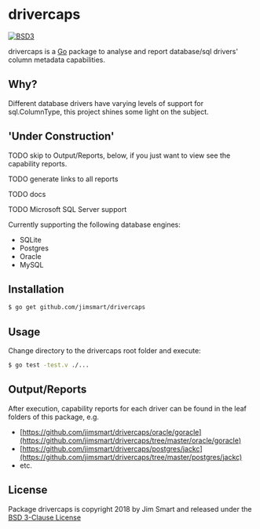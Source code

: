 # drivercaps

[![BSD3](https://img.shields.io/badge/license-BSD3-blue.svg?style=flat)](LICENSE.md)

drivercaps is a [Go](https://golang.org) package to analyse and report database/sql drivers' column metadata capabilities.


## Why?

Different database drivers have varying levels of support for sql.ColumnType, this project shines some light on the subject.


## 'Under Construction'

TODO skip to Output/Reports, below, if you just want to view see the capability reports.

TODO generate links to all reports

TODO docs

TODO Microsoft SQL Server support


Currently supporting the following database engines:

- SQLite
- Postgres
- Oracle
- MySQL


## Installation
```bash
$ go get github.com/jimsmart/drivercaps
```

## Usage

Change directory to the drivercaps root folder and execute:

```bash
$ go test -test.v ./...
```

## Output/Reports

After execution, capability reports for each driver can be found in the leaf folders of this package, e.g.

- [https://github.com/jimsmart/drivercaps/oracle/goracle](https://github.com/jimsmart/drivercaps/tree/master/oracle/goracle)
- [https://github.com/jimsmart/drivercaps/postgres/jackc](https://github.com/jimsmart/drivercaps/tree/master/postgres/jackc)
- etc.


## License

Package drivercaps is copyright 2018 by Jim Smart and released under the [BSD 3-Clause License](LICENSE.md)
